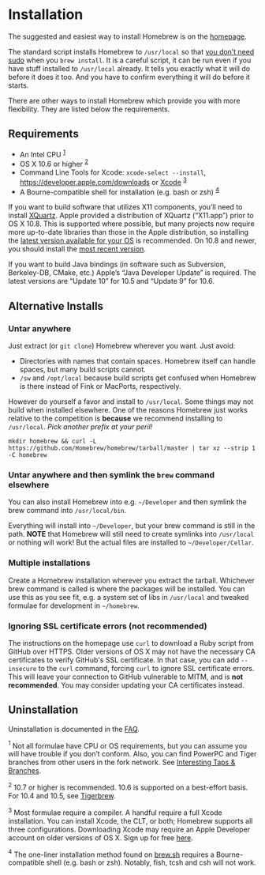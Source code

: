 # Installation
The suggested and easiest way to install Homebrew is on the
[homepage](http://brew.sh).

The standard script installs Homebrew to `/usr/local` so that
[you don’t need sudo](FAQ.md#wiki-sudo) when you `brew install`. It is a
careful script, it can be run even if you have stuff installed to
`/usr/local` already. It tells you exactly what it will do before it
does it too. And you have to confirm everything it will do before it
starts.

There are other ways to install Homebrew which provide you with more
flexibility. They are listed below the requirements.

## Requirements
* An Intel CPU <sup>[1](#1)</sup>
* OS X 10.6 or higher <sup>[2](#2)</sup>
* Command Line Tools for Xcode: `xcode-select --install`,
  https://developer.apple.com/downloads or
  [Xcode](https://itunes.apple.com/us/app/xcode/id497799835) <sup>[3](#3)</sup>
* A Bourne-compatible shell for installation (e.g. bash or zsh) <sup>[4](#4)</sup>

If you want to build software that utilizes X11 components, you’ll need
to install [XQuartz](https://xquartz.macosforge.org). Apple provided a
distribution of XQuartz (“X11.app”) prior to OS X 10.8. This is
supported where possible, but many projects now require more up-to-date
libraries than those in the Apple distribution, so installing the
[latest version available for your
OS](https://xquartz.macosforge.org/trac/wiki/Releases) is recommended.
On 10.8 and newer, you should install the [most recent
version](https://xquartz.macosforge.org).

If you want to build Java bindings (in software such as Subversion,
Berkeley-DB, CMake, etc.) Apple’s “Java Developer Update” is required.
The latest versions are “Update 10” for 10.5 and “Update 9” for 10.6.

## Alternative Installs
### Untar anywhere
Just extract (or `git clone`) Homebrew wherever you want. Just
avoid:

* Directories with names that contain spaces. Homebrew itself can handle spaces, but many build scripts cannot.
* `/sw` and `/opt/local` because build scripts get confused when
Homebrew is there instead of Fink or MacPorts, respectively.

However do yourself a favor and install to `/usr/local`. Some things may
not build when installed elsewhere. One of the reasons Homebrew just
works relative to the competition is **because** we recommend installing
to `/usr/local`. *Pick another prefix at your peril!*

`mkdir homebrew && curl -L https://github.com/Homebrew/homebrew/tarball/master | tar xz --strip 1 -C homebrew`

### Untar anywhere and then symlink the `brew` command elsewhere
You can also install Homebrew into e.g.
`~/Developer` and then symlink the brew command into `/usr/local/bin`.

Everything will install into `~/Developer`, but your
brew command is still in the path. **NOTE** that Homebrew will still
need to create symlinks into `/usr/local` or nothing will
work! But the actual files are installed to
`~/Developer/Cellar`.

### Multiple installations
Create a Homebrew installation wherever you extract the tarball. Whichever brew command is called is where the packages will be installed. You can use this as you see fit, e.g. a system set of libs in `/usr/local` and tweaked formulae for development in `~/homebrew`.

### Ignoring SSL certificate errors (not recommended)
The instructions on the homepage use `curl` to download a Ruby script
from GitHub over HTTPS. Older versions of OS X may not have the necessary CA
certificates to verify GitHub's SSL certificate. In that case, you can
add `--insecure` to the `curl` command, forcing `curl` to ignore SSL certificate errors.
This will leave your connection to GitHub vulnerable to MITM, and is <strong>not recommended</strong>.
You may consider updating your CA certificates instead.

## Uninstallation
Uninstallation is documented in the [FAQ](FAQ.md).

<a name="1"><sup>1</sup></a> Not all formulae have CPU or OS requirements, but you can assume
    you will have trouble if you don’t conform. Also, you can find
    PowerPC and Tiger branches from other users in the fork network. See
    [Interesting Taps & Branches](Interesting-Taps-&-Branches.md).

<a name="2"><sup>2</sup></a> 10.7 or higher is recommended. 10.6 is supported on a
    best-effort basis. For 10.4 and 10.5, see [Tigerbrew](https://github.com/mistydemeo/tigerbrew).

<a name="3"><sup>3</sup></a> Most formulae require a compiler. A handful require a full Xcode
    installation. You can install Xcode, the CLT, or both; Homebrew
    supports all three configurations. Downloading Xcode may require an Apple Developer account on older versions of OS X. Sign up for free [here](https://developer.apple.com/register/index.action).

<a name="4"><sup>4</sup></a> The one-liner installation method found on
    [brew.sh](http://brew.sh) requires a Bourne-compatible shell (e.g.
    bash or zsh). Notably, fish, tcsh and csh will not work.
